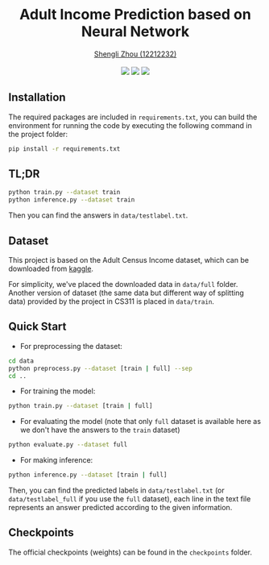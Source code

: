 <br />

<p align="center">
  <h1 align="center">Adult Income Prediction based on Neural Network</h1>
  <p align="center">
    <a href="https://github.com/fz-zsl">Shengli Zhou (12212232)</a>
    <br></br>
    <img src="https://img.shields.io/badge/SUSTech-CS311-blue">
    <img src="https://img.shields.io/badge/24_Spring-Project_3-green">
    <img src="https://img.shields.io/badge/Score-TBA%2f100-orange">
  </p>
</p>

## Installation

The required packages are included in `requirements.txt`, you can build the environment for running the code by executing the following command in the project folder:

```bash
pip install -r requirements.txt
```

## TL;DR

```bash
python train.py --dataset train
python inference.py --dataset train
```

Then you can find the answers in `data/testlabel.txt`.

## Dataset

This project is based on the Adult Census Income dataset, which can be downloaded from [kaggle](https://www.kaggle.com/datasets/uciml/adult-census-income).

For simplicity, we've placed the downloaded data in `data/full` folder. Another version of dataset (the same data but different way of splitting data) provided by the project in CS311 is placed in `data/train`.

## Quick Start

- For preprocessing the dataset:

```bash
cd data
python preprocess.py --dataset [train | full] --sep
cd ..
```

- For training the model:

```bash
python train.py --dataset [train | full]
```

- For evaluating the model (note that only `full` dataset is available here as we don't have the answers to the `train` dataset)

```bash
python evaluate.py --dataset full
```

- For making inference:

```bash
python inference.py --dataset [train | full]
```

Then, you can find the predicted labels in `data/testlabel.txt` (or `data/testlabel_full` if you use the `full` dataset), each line in the text file represents an answer predicted according to the given information.

## Checkpoints

The official checkpoints (weights) can be found in the `checkpoints` folder.
